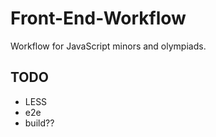 Front-End-Workflow
==================

Workflow for JavaScript minors and olympiads.


TODO
----
* LESS
* e2e
* build??
